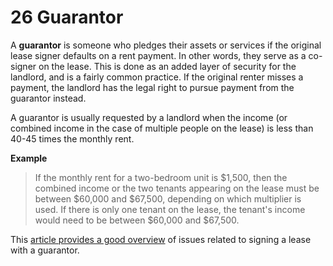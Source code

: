 # 26 Guarantor
A **guarantor** is someone who pledges their assets or services if the original lease signer defaults on a rent payment. In other words, they serve as a co-signer on the lease. This is done as an added layer of security for the landlord, and is a fairly common practice. If the original renter misses a payment, the landlord has the legal right to pursue payment from the guarantor instead. 

A guarantor is usually requested by a landlord when the income (or combined income in the case of multiple people on the lease) is less than 40-45 times the monthly rent. 

**Example**
> If the monthly rent for a two-bedroom unit is $1,500, then the combined income or the two tenants appearing on the lease must be between $60,000 and $67,500, depending on which multiplier is used. If there is only one tenant on the lease, the tenant's income would need to be between $60,000 and $67,500. 
 
This [article provides a good overview](https://www.6sqft.com/everything-you-need-to-know-about-using-a-guarantor-in-nyc) of issues related to signing a lease with a guarantor. 
